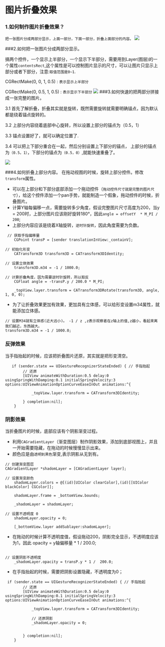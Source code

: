 # 图片折叠效果

### 1.如何制作图片折叠效果？

`把一张图片分成两部分显示，上面一部分，下面一部分，折叠上面部分的内容。`
![](images/Snip20150619_0.png)


###2.如何把一张图片分成两部分显示。

搞两个控件，一个显示上半部分，一个显示下半部分，需要用到Layer(图层)的一个属性`contentsRect`,这个属性是可以控制图片显示的尺寸，可以让图片只显示上部分或者下部分，注意:`取值范围是0~1`.

CGRectMake(0, 0, 1, 0.5)   : `表示显示上半部分`

CGRectMake(0, 0.5, 1, 0.5) : `表示显示下半部分`
![](images/Snip20150618_1.png)
###3.如何快速的把两部分拼接成一张完整的图片。


3.1 首先了解折叠，折叠其实就是旋转，既然需要旋转就需要明确锚点，因为默认都是绕着锚点旋转的。

3.2 上部分内容绕着底部中心旋转，所以设置上部分的锚点为（0.5，1）

3.3 锚点设置好了，就可以确定位置了.

3.4 可以把上下部分重合在一起，然后分别设置上下部分的锚点，
上部分的锚点为`（0.5，1）`，下部分的锚点为`（0.5，0）`,就能快速重叠了。

![](images/Snip20150619_2.png)


###4.如何折叠上部分内容。
在拖动视图的时候，旋转上部分控件。修改`transform`属性。
- 可以在上部分和下部分底部添加一个拖动控件（`拖动控件尺寸就是完整的图片尺寸`），给这个控件添加一个pan手势，就能制造一个假象，拖动控件的时候，折叠图片。
- 计算Y轴每偏移一点，需要旋转多少角度，假设完整图片尺寸高度为200，当y = 200时，上部分图片应该刚好旋转180°，因此`angle = offsetY  * M_PI / 200`;
- 上部分内容应该是绕着X轴旋转，`逆时针旋转`，因此角度需要为负数。

```objc
 // 获取手指偏移量
    CGPoint transP = [sender translationInView:_containV];

// 初始化形变
    CATransform3D transform3D = CATransform3DIdentity;

// 设置立体效果
    transform3D.m34 = -1 / 1000.0;

// 计算折叠角度，因为需要逆时针旋转，所以取反
    CGFloat angle = -transP.y / 200.0 * M_PI;

    _topView.layer.transform = CATransform3DRotate(transform3D, angle, 1, 0, 0);

```
- 为了让折叠效果更加有效果，更加具有立体感，可以给形变设置m34属性，就能添加立体感。

```objc
// 设置M34就有立体感(近大远小)。 -1 / z ,z表示观察者在z轴上的值,z越小，看起来离我们越近，东西越大。
transform3D.m34 = -1 / 1000.0;
```

### 反弹效果
当手指抬起的时候，应该把折叠图片还原，其实就是把形变清空。
``` objc
   if (sender.state == UIGestureRecognizerStateEnded) { // 手指抬起
        // 还原
        [UIView animateWithDuration:0.5 delay:0 usingSpringWithDamping:0.1 initialSpringVelocity:3 options:UIViewAnimationOptionCurveEaseInOut animations:^{

            _topView.layer.transform = CATransform3DIdentity;

        } completion:nil];
    }
```

### 阴影效果
当折叠图片的时候，底部应该有个阴影渐变过程。

-  利用`CAGradientLayer`（渐变图层）制作阴影效果，添加到底部视图上，并且一开始需要隐藏，在拖动的时候慢慢显示出来。
-  颜色应是由`透明到黑色`渐变,表示阴影从无到有。

```objc
// 创建渐变图层
CAGradientLayer *shadomLayer = [CAGradientLayer layer];

// 设置渐变颜色
    shadomLayer.colors = @[(id)[UIColor clearColor],(id)[[UIColor blackColor] CGColor]];

    shadomLayer.frame = _bottomView.bounds;

    _shadomLayer = shadomLayer;

// 设置不透明度 0
    shadomLayer.opacity = 0;

    [_bottomView.layer addSublayer:shadomLayer];
```

-  在拖动的时候计算不透明度值，假设拖动200，阴影完全显示，不透明度应该为1，因此 opacity = y轴偏移量 * 1 /  200.0;

```objc

// 设置阴影不透明度
    _shadomLayer.opacity = transP.y * 1 /  200.0;

```
-  在手指抬起的时候，需要把阴影设置隐藏，不透明度为0；

```objc
 if (sender.state == UIGestureRecognizerStateEnded) { // 手指抬起
        // 还原
        [UIView animateWithDuration:0.5 delay:0 usingSpringWithDamping:0.1 initialSpringVelocity:3 options:UIViewAnimationOptionCurveEaseInOut animations:^{

            _topView.layer.transform = CATransform3DIdentity;

            // 还原阴影
            _shadomLayer.opacity = 0;


        } completion:nil];
    }
```

